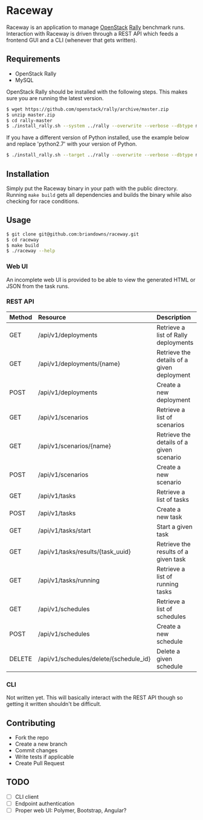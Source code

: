 # Raceway

Raceway is an application to manage [OpenStack](https://www.openstack.org/) [Rally](http://rally.readthedocs.org/en/latest/) benchmark runs.  Interaction with Raceway is driven through a REST API which feeds a frontend GUI and a CLI (whenever that gets written).

## Requirements

* OpenStack Rally
* MySQL

OpenStack Rally should be installed with the following steps.  This makes sure you are running the latest version.

```bash
$ wget https://github.com/openstack/rally/archive/master.zip
$ unzip master.zip
$ cd rally-master
$ ./install_rally.sh --system ../rally --overwrite --verbose --dbtype mysql --db-host localhost --db-user rally --db-password rally --db-name rally
```

If you have a different version of Python installed, use the example below and replace 'python2.7' with your version of Python.

```bash
$ ./install_rally.sh --target ../rally --overwrite --verbose --dbtype mysql --db-host localhost --db-user rally --db-password rally --db-name rally --python `which python2.7`
```

## Installation 

Simply put the Raceway binary in your path with the public directory.  Running `make build` gets all dependencies and builds the binary while also checking for race conditions.

## Usage

```bash
$ git clone git@github.com:briandowns/raceway.git
$ cd raceway
$ make build
$ ./raceway --help
```

### Web UI

An incomplete web UI is provided to be able to view the generated HTML or JSON from the task runs.

### REST API

| Method | Resource | Description | 
| :----- | :------- | :---------- |
| GET    | /api/v1/deployments                    | Retrieve a list of Rally deployments |
| GET    | /api/v1/deployments/{name}             | Retrieve the details of a given deployment |
| POST   | /api/v1/deployments                    | Create a new deployment |
| GET    | /api/v1/scenarios                      | Retrieve a list of scenarios |
| GET    | /api/v1/scenarios/{name}               | Retrieve the details of a given scenario |
| POST   | /api/v1/scenarios                      | Create a new scenario | 
| GET    | /api/v1/tasks                          | Retrieve a list of tasks |
| POST   | /api/v1/tasks                          | Create a new task |
| GET    | /api/v1/tasks/start                    | Start a given task |
| GET    | /api/v1/tasks/results/{task_uuid}      | Retrieve the results of a given task |
| GET    | /api/v1/tasks/running                  | Retrieve a list of running tasks |
| GET    | /api/v1/schedules                      | Retrieve a list of schedules |
| POST   | /api/v1/schedules                      | Create a new schedule |
| DELETE | /api/v1/schedules/delete/{schedule_id} | Delete a given schedule |

### CLI

Not written yet.  This will basically interact with the REST API though so getting it written shouldn't be difficult.

## Contributing

* Fork the repo
* Create a new branch
* Commit changes
* Write tests if applicable
* Create Pull Request

## TODO

- [ ] CLI client
- [ ] Endpoint authentication
- [ ] Proper web UI: Polymer, Bootstrap, Angular?
